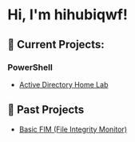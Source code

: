<h1>Hi, I'm hihubiqwf!</h1>

<h2>🌱 Current Projects:</h2>
<h3>PowerShell</h3>
  
- [Active Directory Home Lab](https://monkeytype.com/)

<h2>🌳 Past Projects</h2>

- [Basic FIM (File Integrity Monitor)](https://monkeytype.com/)
